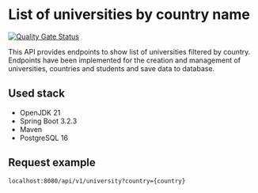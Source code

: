 # List of universities by country name
[![Quality Gate Status](https://sonarcloud.io/api/project_badges/measure?project=lalakate_java-labs&metric=alert_status)](https://sonarcloud.io/summary/overall?id=lalakate_java-labs)

This API provides endpoints to show list of universities filtered by country. 
Endpoints have been implemented for the creation and management of universities, countries and students and save data to database.

## Used stack

- OpenJDK 21
- Spring Boot 3.2.3
- Maven
- PostgreSQL 16

## Request example

```bash
localhost:8080/api/v1/university?country={country}
```